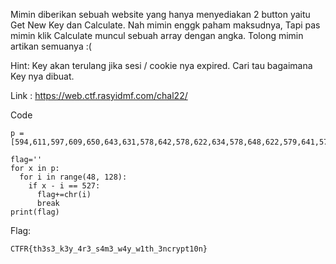 Mimin diberikan sebuah website yang hanya menyediakan 2 button yaitu Get New Key dan Calculate. Nah mimin enggk paham maksudnya, Tapi pas mimin klik Calculate muncul sebuah array dengan angka. Tolong mimin artikan semuanya :(

Hint: Key akan terulang jika sesi / cookie nya expired. Cari tau bagaimana Key nya dibuat.

Link : https://web.ctf.rasyidmf.com/chal22/

Code
```
p = [594,611,597,609,650,643,631,578,642,578,622,634,578,648,622,579,641,578,622,642,579,636,578,622,646,579,648,622,646,576,643,631,622,578,637,626,641,648,639,643,576,575,637,652] 

flag=''
for x in p:
  for i in range(48, 128):
    if x - i == 527:
      flag+=chr(i)
      break
print(flag)
```

Flag:

```
CTFR{th3s3_k3y_4r3_s4m3_w4y_w1th_3ncrypt10n}
```